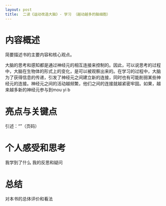 ```yaml
---
layout: post
title:  二读《运动改造大脑》- 学习 （越动越多的脑细胞）
---
```


# 内容概述
简要描述书的主要内容和核心观点。

大脑的思考和感知都是通过神经元的相互连接来控制的。因此，可以说思考的过程中，大脑在生物体的形式上的变化，是可以被观察出来的。在学习的过程中，大脑为了获得信息的传递，引发了神经元之间建立新的连接，同时也有可能削弱某些神经元的连接。神经元之间的活动越频繁，他们之间的连接就越紧密牢固。如果，越来越多新的神经元参与到mou yi b

# 亮点与关键点
引述：“”（页码）


# 个人感受和思考
我学到了什么
我的反思和疑问

# 总结
对本书的总体评价和看法
<!--stackedit_data:
eyJoaXN0b3J5IjpbNDI4NTkzMjYzLC0xNTkxOTcyOTY1LC0xNj
U5NTA5MzQ0LDE4MTI1OTYwNDRdfQ==
-->